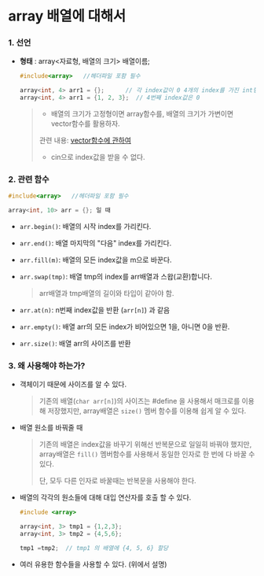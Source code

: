 # array 배열에 대해서

### 1. 선언

- **형태** :  array<자료형, 배열의 크기> 배열이름;

  ```c++
  #include<array>   //헤더파일 포함 필수
  
  array<int, 4> arr1 = {};      // 각 index값이 0 4개의 index를 가진 int형 배열 
  array<int, 4> arr1 = {1, 2, 3};  // 4번째 index값은 0
  ```

  >- 배열의 크기가 고정형이면 array함수를, 배열의 크기가 가변이면 vector함수를 활용하자.
  >
  >관련 내용: [vector함수에 관하여](https://github.com/HibernationNo1/TIL/blob/master/study_C%2B%2B/new%2C%20vector%EC%97%90%20%EA%B4%80%ED%95%98%EC%97%AC.md)
  >
  >- cin으로 index값을  받을 수 없다.



### 2. 관련 함수

```c++
#include<array>   //헤더파일 포함 필수

array<int, 10> arr = {}; 일 때
```

- `arr.begin()`: 배열의 시작 index를 가리킨다.

- `arr.end()`: 배열 마지막의 "다음" index를 가리킨다.

- `arr.fill(m)`: 배열의 모든 index값을 m으로 바꾼다.

- `arr.swap(tmp)`: 배열 tmp의 index를 arr배열과 스왑(교환)합니다.

  > arr배열과 tmp배열의 길이와 타입이 같아야 함.

- `arr.at(n)`: n번째 index값을 반환 (`arr[n]`) 과 같음

- `arr.empty()`: 배열 arr의 모든 index가 비어있으면 1을, 아니면 0을 반환.

- `arr.size()`: 배열 arr의 사이즈를 반환



### 3. 왜 사용해야 하는가?

- 객체이기 때문에 사이즈를 알 수 있다.

  > 기존의 배열(`char arr[n]`)의 사이즈는 #define 을 사용해서 매크로를 이용해 저장했지만, array배열은 `size()` 멤버 함수를 이용해 쉽게 알 수 있다.

- 배열 원소를 바꿔줄 때

  > 기존의 배열은 index값을 바꾸기 위해선 반복문으로 일일히 바꿔야 했지만, array배열은 `fill()` 멤버함수를 사용해서 동일한 인자로 한 번에 다 바꿀 수 있다.
  >
  > 단, 모두 다른 인자로 바꿀때는 반복문을 사용해야 한다.

- 배열의 각각의 원소들에 대해 대입 연산자를 호출 할 수 있다.

  ```c++
  #include <array>
  
  array<int, 3> tmp1 = {1,2,3};
  array<int, 3> tmp2 = {4,5,6};
  
  tmp1 =tmp2;  // tmp1 의 배열에 {4, 5, 6} 할당
  ```

  

- 여러 유용한 함수들을 사용할 수 있다. (위에서 설명)